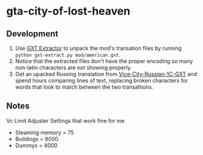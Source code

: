 # gta-city-of-lost-heaven

## Development

1. Use [GXT Extractor](https://github.com/CookiePLMonster/GXT-Extractor) to unpack the mod's transation files by running  `python gxt-extract.py mod/american.gxt`.
1. Notice that the extracted files don't have the proper encoding so many non-latin characters are not showing properly.
1. Get an upacked Russing translation from [Vice-City-Russian-1C-GXT](https://github.com/DelmorS/Vice-City-Russian-1C-GXT) and spend hours comparing lines of text, replacing broken characters for words that look to match between the two transaltions.

## Notes

Vc Limit Adjuster Settings that work fine for me

- Steaming memory = 75
- Buildings = 9000
- Dummys = 4000